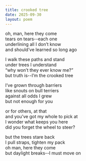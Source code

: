 ```yaml
---
title: crooked tree
date: 2025-09-30
layout: poem
---
```

oh, man, here they come  
tears on tears--each one  
underlining all I don’t know  
and should’ve learned so long ago  

I walk these paths and stand  
under trees I understand  
“why won’t they ever know me?”  
but truth is--I’m the crooked tree  

I’ve grown through barriers  
like snouts on bull terriers  
against all odds I grew  
but not enough for you  

or for others, at that  
and you’ve got my whole to pick at  
I wonder what keeps you here  
did you forget the wheel to steer?  

but the trees stare back  
I pull straps, tighten my pack  
oh man, here they come  
but daylight breaks--I must move on  
